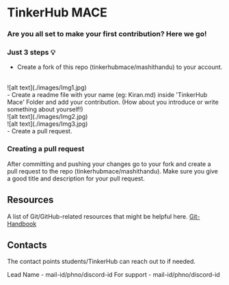 # TinkerHub MACE
### Are you all set to make your first contribution? Here we go!

###  Just 3 steps 💡
- Create a fork of this repo (tinkerhubmace/mashithandu) to your account.
<br>
![alt text](./images/Img1.jpg)
<br>
- Create a readme file with your name (eg: Kiran.md) inside 'TinkerHub Mace' Folder and add your contribution. (How about you introduce or write something about yourself!)
<br>
![alt text](./images/Img2.jpg)
<br>
![alt text](./images/Img3.jpg)
<br>
- Create a pull request.

### Creating a pull request

After committing and pushing your changes go to your fork and create a pull request to the repo (tinkerhubmace/mashithandu). Make sure you give a good title and description for your pull request.

## Resources

A list of Git/GitHub-related resources that might be helpful here.
<a href='https://guides.github.com/introduction/git-handbook/'> Git-Handbook </a>

## Contacts

The contact points students/TinkerHub can reach out to if needed.

Lead Name - mail-id/phno/discord-id
For support - mail-id/phno/discord-id 
